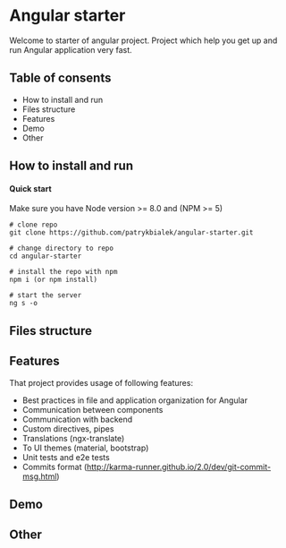 # Angular starter
Welcome to starter of angular project. Project which help you get up and run Angular application very fast.

## Table of consents
* How to install and run
* Files structure
* Features
* Demo
* Other

## How to install and run

#### Quick start
Make sure you have Node version >= 8.0 and (NPM >= 5)

```
# clone repo
git clone https://github.com/patrykbialek/angular-starter.git

# change directory to repo
cd angular-starter

# install the repo with npm
npm i (or npm install)

# start the server
ng s -o
```

## Files structure

## Features
That project provides usage of following features:
 * Best practices in file and application organization for Angular
 * Communication between components
 * Communication with backend
 * Custom directives, pipes
 * Translations (ngx-translate)
 * To UI themes (material, bootstrap)
 * Unit tests and e2e tests
 * Commits format (http://karma-runner.github.io/2.0/dev/git-commit-msg.html)

## Demo

## Other

